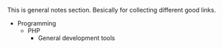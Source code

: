 This is general notes section. Besically for collecting different good links.

* Programming
  * PHP
    * General development tools